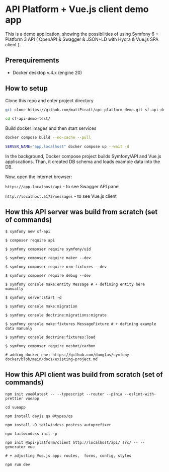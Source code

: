# API Platform + Vue.js client demo app

This is a demo application, showing the possibilities of using Symfony 6 + Platform 3 API ( OpenAPI & Swagger & JSON+LD with Hydra & Vue.js SPA client ).

## Prerequirements

- Docker desktop v.4.x (engine 20)

## How to setup

Clone this repo and enter project directory

```sh
git clone https://github.com/mattPiratt/api-platform-demo.git sf-api-demo-test/

cd sf-api-demo-test/
```

Build docker images and then start services

```sh
docker compose build --no-cache --pull

SERVER_NAME="app.localhost" docker compose up --wait -d
```

In the background, Docker compose project builds Symfony/API and Vue.js appliscations.
Than, it created DB schema and loads example data into the DB.

Now, open the internet browser:

`https://app.localhost/api` - to see Swagger API panel

`http://localhost:5173/messages` - to see Vue.js client

## How this API server was build from scratch (set of commands)

```
$ symfony new sf-api

$ composer require api

$ symfony composer require symfony/uid

$ symfony composer require maker --dev

$ symfony composer require orm-fixtures --dev

$ symfony composer require debug --dev

$ symfony console make:entity Message # + defining entity here manually

$ symfony server:start -d

$ symfony console make:migration

$ symfony console doctrine:migrations:migrate

$ symfony console make:fixtures MessageFixture # + defining example data manualy

$ symfony console doctrine:fixtures:load

$ symfony composer require nesbot/carbon

# adding docker env: https://github.com/dunglas/symfony-docker/blob/main/docs/existing-project.md
```

## How this API client was build from scratch (set of commands)

```
npm init vue@latest -- --typescript --router --pinia --eslint-with-prettier vueapp

cd vueapp

npm install dayjs qs @types/qs

npm install -D tailwindcss postcss autoprefixer

npx tailwindcss init -p

npm init @api-platform/client http://localhost/api/ src/ -- --generator vue

# + adjusting Vue.js app: routes,  forms, config, styles

npm run dev
```
